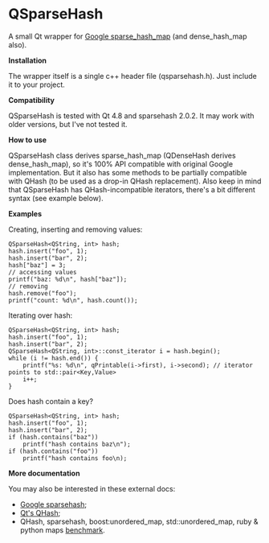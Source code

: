 QSparseHash
===========

A small Qt wrapper for [Google sparse_hash_map](https://code.google.com/p/sparsehash/) (and dense_hash_map also).

**Installation**

The wrapper itself is a single c++ header file (qsparsehash.h). Just include it to your project.

**Compatibility**

QSparseHash is tested with Qt 4.8 and sparsehash 2.0.2. It may work with older versions, but I've not tested it.

**How to use**

QSparseHash class derives sparse_hash_map (QDenseHash derives dense_hash_map), so it's 100% API compatible with original Google implementation. But it also has some methods to be partially compatible with QHash (to be used as a drop-in QHash replacement). Also keep in mind that QSparseHash has QHash-incompatible iterators, there's a bit different syntax (see example below).

**Examples**

Creating, inserting and removing values:

    QSparseHash<QString, int> hash;
    hash.insert("foo", 1);
    hash.insert("bar", 2);
    hash["baz"] = 3;
    // accessing values
    printf("baz: %d\n", hash["baz"]);
    // removing
    hash.remove("foo");
    printf("count: %d\n", hash.count());
    
Iterating over hash:

    QSparseHash<QString, int> hash;
    hash.insert("foo", 1);
    hash.insert("bar", 2);
    QSparseHash<QString, int>::const_iterator i = hash.begin();
    while (i != hash.end()) {
        printf("%s: %d\n", qPrintable(i->first), i->second); // iterator points to std::pair<Key,Value>
        i++;
    }
    
Does hash contain a key?

    QSparseHash<QString, int> hash;
    hash.insert("foo", 1);
    hash.insert("bar", 2);
    if (hash.contains("baz"))
        printf("hash contains baz\n");
    if (hash.contains("foo"))
        printf("hash contains foo\n);
        
**More documentation**

You may also be interested in these external docs:
* [Google sparsehash](http://sparsehash.googlecode.com/svn/trunk/doc/index.html);
* [Qt's QHash](http://qt-project.org/doc/qt-4.8/qhash.html);
* QHash, sparsehash, boost:unordered_map, std::unordered_map, ruby & python maps [benchmark](http://blog.aggregateknowledge.com/2011/11/27/big-memory-part-3-5-google-sparsehash/).